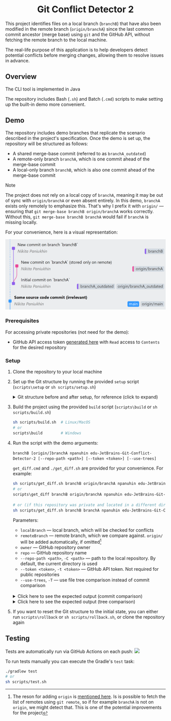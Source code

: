 <h1 align="center">Git Conflict Detector 2</h1>

This project identifies files on a local branch (`branchB`) that have also been modified in the remote branch (`origin/branchA`) since the last common commit ancestor (merge base) using `git` and the GitHub API, without fetching the remote branch to the local machine.

The real-life purpose of this application is to help developers detect potential conflicts before merging changes, allowing them to resolve issues in advance.


## Overview

The CLI tool is implemented in Java

The repository includes Bash (`.sh`) and Batch (`.cmd`) scripts to make setting up the built-in demo more convenient.


## Demo

The repository includes demo branches that replicate the scenario described in the project's specification. Once the demo is set up, the repository will be structured as follows:

- A shared merge-base commit (referred to as `branchA_outdated`)
- A remote-only branch `branchA`, which is one commit ahead of the merge-base commit
- A local-only branch `branchB`, which is also one commit ahead of the merge-base commit

<a id="origin"></a>
> [!NOTE]
> The project does not rely on a local copy of `branchA`, meaning it may be out of sync with `origin/branchA` or even absent entirely. In this demo, `branchA` exists only remotely to emphasize this. That's why I prefix it with `origin/` — ensuring that `git merge-base branchB origin/branchA` works correctly. Without this, `git merge-base branchB branchA` would fail if `branchA` is missing locally.

For your convenience, here is a visual representation:

<img with="100%" src="assets/after_setup.png">


### Prerequisites

For accessing private repositories (not need for the demo):
- GitHub API access token [generated here](https://github.com/settings/personal-access-tokens) with `Read` access to `Contents` for the desired repository


### Setup

1. Clone the repository to your local machine

2. Set up the Git structure by running the provided `setup` script (`scripts\setup` or `sh scripts/setup.sh`)

    <details>
    <summary>Git structure before and after setup, for reference (click to expand)</summary>

    <br>
    <div align="center"><b>Before setup</b></div>
    <img with="100%" src="assets/before_setup.png">

    <br>
    <br>
    <div align="center"><b>After setup</b></div>
    <img with="100%" src="assets/after_setup.png">

    </details>

3. Build the project using the provided `build` script (`scripts\build` or `sh scripts/build.sh`)

    ```bash
    sh scripts/build.sh  # Linux/MacOS
    # or
    scripts\build        # Windows
    ```

4. Run the script with the demo arguments:

    `branchB [origin/]branchA npanuhin edu-JetBrains-Git-Conflict-Detector-2 [--repo-path <path>] [--token <token>] [--use-trees]`

    `get_diff.cmd` and `./get_diff.sh` are provided for your convenience. For example:

    ```bash
    sh scripts/get_diff.sh branchB origin/branchA npanuhin edu-JetBrains-Git-Conflict-Detector-2
    # or
    scripts\get_diff branchB origin/branchA npanuhin edu-JetBrains-Git-Conflict-Detector-2 --use-trees

    # or (if this repository was private and located in a different directory)
    sh scripts/get_diff.sh branchB branchA npanuhin edu-JetBrains-Git-Conflict-Detector-2 --repo_path ../some_path/ --token {github_token}
    ```

    Parameters:
    - `localBranch` — local branch, which will be checked for conflicts
    - `remoteBranch` — remote branch, which we compare against. `origin/` will be added automatically, if omitted[^1]
    - `owner` — GitHub repository owner
    - `repo` — GitHub repository name
    - `--repo-path <path>`, `-C <path>` — path to the local repository. By default, the current directory is used
    - `--token <token>`, `-t <token>` — GitHub API token. Not required for public repositories
    - `--use-trees`, `-T` — use file tree comparison instead of commit comparison

    <br>
    <details>
    <summary>Click here to see the expected output (commit comparison)</summary>

    ```py
    --- Potential Conflicts ---

    Conflict: file_in_root.txt
      origin/branchA: Modified   file_in_root.txt
      branchB:        Modified   file_in_root.txt

    Conflict: folder_in_root/empty_file.txt
      origin/branchA: Modified   folder_in_root/empty_file.txt
      branchB:        Modified   folder_in_root/empty_file.txt

    Conflict: folder_in_root/folder_nested/created_file.txt
      origin/branchA: Added      folder_in_root/folder_nested/created_file.txt
      branchB:        Added      folder_in_root/folder_nested/created_file.txt

    Conflict: folder_in_root/folder_nested/deleted_file.txt
      origin/branchA: Removed    folder_in_root/folder_nested/deleted_file.txt
      branchB:        Removed    folder_in_root/folder_nested/deleted_file.txt

    Conflict: folder_in_root/folder_nested/file_in_folders.txt
      origin/branchA: Modified   folder_in_root/folder_nested/file_in_folders.txt
      branchB:        Modified   folder_in_root/folder_nested/file_in_folders.txt

    Conflict: folder_in_root/truly_renamed_file.txt
      origin/branchA: Renamed    folder_in_root/folder_nested/renamed_file.txt -> folder_in_root/truly_renamed_file.txt
      branchB:        Renamed    folder_in_root/folder_nested/renamed_file.txt -> folder_in_root/truly_renamed_file.txt
    ```

    </details>

    <details>
    <summary>Click here to see the expected output (tree comparison)</summary>

    ```py
    --- Potential Conflicts ---

    Conflict: file_in_root.txt
      origin/branchA: Modified   file_in_root.txt
      branchB:        Modified   file_in_root.txt

    Conflict: folder_in_root/empty_file.txt
      origin/branchA: Modified   folder_in_root/empty_file.txt
      branchB:        Modified   folder_in_root/empty_file.txt

    Conflict: folder_in_root/folder_nested/created_file.txt
      origin/branchA: Added      folder_in_root/folder_nested/created_file.txt
      branchB:        Added      folder_in_root/folder_nested/created_file.txt

    Conflict: folder_in_root/folder_nested/deleted_file.txt
      origin/branchA: Removed    folder_in_root/folder_nested/deleted_file.txt
      branchB:        Removed    folder_in_root/folder_nested/deleted_file.txt

    Conflict: folder_in_root/folder_nested/file_in_folders.txt
      origin/branchA: Modified   folder_in_root/folder_nested/file_in_folders.txt
      branchB:        Modified   folder_in_root/folder_nested/file_in_folders.txt

    Conflict: folder_in_root/truly_renamed_file.txt
      origin/branchA: Added      folder_in_root/truly_renamed_file.txt
      branchB:        Renamed    folder_in_root/folder_nested/renamed_file.txt -> folder_in_root/truly_renamed_file.txt
    ```

    </details>

5. If you want to reset the Git structure to the initial state, you can either run `scripts\rollback` or `sh scripts/rollback.sh`, or clone the repository again

## Testing

Tests are automatically run via GitHub Actions on each push: <a href="https://github.com/npanuhin/edu-JetBrains-Git-Conflict-Detector-2/actions"><img src="https://github.com/npanuhin/edu-JetBrains-Git-Conflict-Detector-2/actions/workflows/test.yml/badge.svg"></a>

To run tests manually you can execute the Gradle's `test` task:

```bash
./gradlew test
# or
sh scripts/test.sh
```


[^1]: The reson for adding `origin` is [mentioned here](#origin). Is is possible to fetch the list of remotes using `git remote`, so if for example `branchA` is not on `origin`, we might detect that. This is one of the potential improvements for the project
